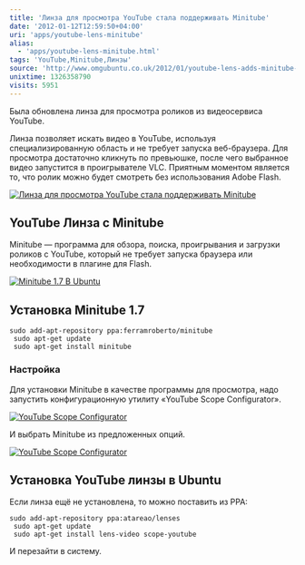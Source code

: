 ```yaml
---
title: 'Линза для просмотра YouTube стала поддерживать Minitube'
date: '2012-01-12T12:59:50+04:00'
uri: 'apps/youtube-lens-minitube'
alias: 
  - 'apps/youtube-lens-minitube.html'
tags: 'YouTube,Minitube,Линзы'
source: 'http://www.omgubuntu.co.uk/2012/01/youtube-lens-adds-minitube-playback-option/'
unixtime: 1326358790
visits: 5951
---
```

Была обновлена линза для просмотра роликов из видеосервиса YouTube.

Линза позволяет искать видео в YouTube, используя специализированную область и не требует запуска веб-браузера. Для просмотра достаточно кликнуть по превьюшке, после чего выбранное видео запустится в проигрывателе VLC. Приятным моментом является то, что ролик можно будет смотреть без использования Adobe Flash.

[![Линза для просмотра YouTube стала поддерживать Minitube](img/2012/01/12/12-00/youtube-lens-minitube-2-6683629085-o.jpg)](img/2012/01/12/12-00/youtube-lens-minitube-2-6683629085-o.jpg)

## YouTube Линза с Minitube

Minitube — программа для обзора, поиска, проигрывания и загрузки роликов с YouTube, который не требует запуска браузера или необходимости в плагине для Flash.

[![Minitube 1.7 В Ubuntu](img/2012/01/12/12-00/youtube-lens-minitube-3-6683629365-o.jpg)](img/2012/01/12/12-00/youtube-lens-minitube-3-6683629365-o.jpg)

## Установка Minitube 1.7

```
sudo add-apt-repository ppa:ferramroberto/minitube
 sudo apt-get update
 sudo apt-get install minitube
```

### Настройка

Для установки Minitube в качестве программы для просмотра, надо запустить конфигурационную утилиту «YouTube Scope Configurator».

[![YouTube Scope Configurator](img/2012/01/12/12-00/youtube-lens-minitube-6683629525-o.jpg)](img/2012/01/12/12-00/youtube-lens-minitube-6683629525-o.jpg)

И выбрать Minitube из предложенных опций.

[![YouTube Scope Configurator](img/2012/01/12/12-00/youtube-lens-minitube-1-6683629155-o.jpg)](img/2012/01/12/12-00/youtube-lens-minitube-1-6683629155-o.jpg)

## Установка YouTube линзы в Ubuntu

Если линза ещё не установлена, то можно поставить из PPA:

```
sudo add-apt-repository ppa:atareao/lenses
 sudo apt-get update
 sudo apt-get install lens-video scope-youtube
```

И перезайти в систему.
